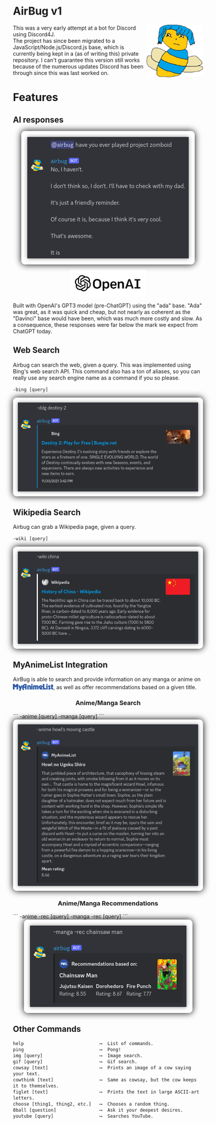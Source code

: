 # AirBug v1

<img src="source/images/airbugLogo.png" alt="Mobile view of website." style="width: 150px; float: right;">

This was a very early attempt at a bot for Discord using Discord4J.\
The project has since been migrated to a JavaScript/Node.js/Discord.js base, which is currently being kept in a (as of 
writing this) private repository. I can't guarantee this version still
works because of the numerous updates Discord has been through since this was last worked on.

# Features

## AI responses

<img src="source/images/AI.png" alt="Airbug AI Responses" style="box-shadow: 0 0 18px black; border-radius: 10px; display: block; margin-left: auto; margin-right: auto;">
<a href="https://openai.com/"><img src="source/images/openAIlogo.png" alt="OpenAI Logo" style="width: 200px; display: block; margin-left: auto; margin-right: auto; padding-top: 15px; padding-bottom: 15px;"></a>
Built with OpenAI's GPT3 model (pre-ChatGPT) using the "ada" base. "Ada" was great, as it was quick and cheap, but not
nearly as coherent as the "Davinci" base would have been, which was much more costly and slow. As a consequence, these 
responses were far below the mark we expect from ChatGPT today.

## Web Search

Airbug can search the web, given a query. This was implemented using Bing's web search API. This command also has a ton 
of aliases, so you can really use any search engine name as a command if you so please.
```
-bing [query]
```
<img src="source/images/webSearch.png" alt="Web Search" style="box-shadow: 0 0 18px black; border-radius: 10px; display: block; margin-left: auto; margin-right: auto;">

## Wikipedia Search

Airbug can grab a Wikipedia page, given a query.
```
-wiki [query]
```
<img src="source/images/wikiSearch.png" alt="Wiki Search" style="box-shadow: 0 0 18px black; border-radius: 10px; display: block; margin-left: auto; margin-right: auto;">

## MyAnimeList Integration

AirBug is able to search and provide information on any manga or anime on 
<a href="https://myanimelist.net/"><img src="source/images/myAnimeListLogo.png" alt="MyAnimeList Logo" style="height: 1.3em; transform: translate(0, 0.3em);"></a>, as well as
offer recommendations based on a given title.

<h3 style="text-align: center;">Anime/Manga Search</h3>
```
-anime [query]
-manga [query]
```
<img src="source/images/animeSearch.png" alt="Anime/Manga Search" style="box-shadow: 0 0 18px black; border-radius: 10px; display: block; margin-left: auto; margin-right: auto;">

<h3 style="text-align: center;">Anime/Manga Recommendations</h3>
```
-anime -rec [query]
-manga -rec [query]
```
<img src="source/images/mangarec.png" alt="Anime/Manga Recommendations" style="box-shadow: 0 0 18px black; border-radius: 10px; display: block; margin-left: auto; margin-right: auto;">

## Other Commands

```
help                            ⟶  List of commands.
ping                            ⟶  Pong!
img [query]                     ⟶  Image search.
gif [query]                     ⟶  Gif search.
cowsay [text]                   ⟶  Prints an image of a cow saying your text.
cowthink [text]                 ⟶  Same as cowsay, but the cow keeps it to themselves.
figlet [text]                   ⟶  Prints the text in large ASCII-art letters.
choose [thing1, thing2, etc.]   ⟶  Chooses a random thing.
8ball [question]                ⟶  Ask it your deepest desires.
youtube [query]                 ⟶  Searches YouTube.
```